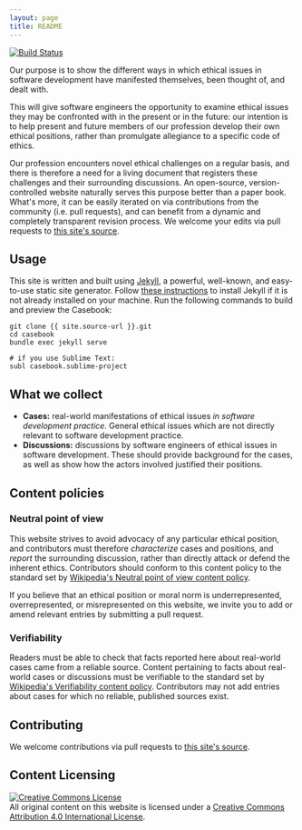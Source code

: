 ```yaml
---
layout: page
title: README
---
```


[![Build Status](https://travis-ci.org/software-ethics-casebook/source.svg?branch=master)](https://travis-ci.org/software-ethics-casebook/source)

Our purpose is to show the different ways in which ethical issues in software development have manifested themselves, been thought of, and dealt with.

This will give software engineers the opportunity to examine ethical issues they may be confronted with in the present or in the future: our intention is to help present and future members of our profession develop their own ethical positions, rather than promulgate allegiance to a specific code of ethics.

Our profession encounters novel ethical challenges on a regular basis, and there is therefore a need for a living document that registers these challenges and their surrounding discussions. An open-source, version-controlled website naturally serves this purpose better than a paper book. What's more, it can be easily iterated on via contributions from the community (i.e. pull requests), and can benefit from a dynamic and completely transparent revision process. We welcome your edits via pull requests to [this site's source]({{site.source-url}}).

## Usage

This site is written and built using [Jekyll](https://jekyllrb.com/), a powerful, well-known, and easy-to-use static site generator. Follow [these instructions](https://jekyllrb.com/docs/installation/) to install Jekyll if it is not already installed on your machine. Run the following commands to build and preview the Casebook:

```
git clone {{ site.source-url }}.git
cd casebook
bundle exec jekyll serve

# if you use Sublime Text:
subl casebook.sublime-project
```

## What we collect
* **Cases:** real-world manifestations of ethical issues _in software development practice_. General ethical issues which are not directly relevant to software development practice.
* **Discussions:** discussions by software engineers of ethical issues in software development. These should provide background for the cases, as well as show how the actors involved justified their positions.


## Content policies
### Neutral point of view
This website strives to avoid advocacy of any particular ethical position, and contributors must therefore _characterize_ cases and positions, and _report_ the surrounding discussion, rather than directly attack or defend the inherent ethics. Contributors should conform to this content policy to the standard set by [Wikipedia's Neutral point of view content policy](https://en.wikipedia.org/wiki/Wikipedia:Neutral_point_of_view).

If you believe that an ethical position or moral norm is underrepresented, overrepresented, or misrepresented on this website, we invite you to add or amend relevant entries by submitting a pull request.

### Verifiability
Readers must be able to check that facts reported here about real-world cases came from a reliable source. Content pertaining to facts about real-world cases or discussions must be verifiable to the standard set by [Wikipedia's Verifiability content policy](https://en.wikipedia.org/wiki/Wikipedia:Verifiability). Contributors may not add entries about cases for which no reliable, published sources exist.


## Contributing
We welcome contributions via pull requests to [this site's source]({{site.source-url}}).


## Content Licensing
<a rel="license" href="http://creativecommons.org/licenses/by/4.0/"><img alt="Creative Commons License" style="border-width:0" src="https://i.creativecommons.org/l/by/4.0/88x31.png" /></a><br />All original content on this website is licensed under a <a rel="license" href="http://creativecommons.org/licenses/by/4.0/">Creative Commons Attribution 4.0 International License</a>.
